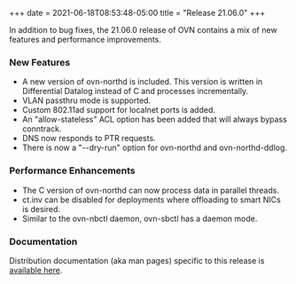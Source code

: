 +++
date = 2021-06-18T08:53:48-05:00
title = "Release 21.06.0"
+++

In addition to bug fixes, the 21.06.0 release of OVN contains a mix of new features and performance improvements.

### New Features
- A new version of ovn-northd is included. This version is written in Differential Datalog instead of C and processes incrementally.
- VLAN passthru mode is supported.
- Custom 802.11ad support for localnet ports is added.
- An "allow-stateless" ACL option has been added that will always bypass conntrack.
- DNS now responds to PTR requests.
- There is now a "--dry-run" option for ovn-northd and ovn-northd-ddlog.

### Performance Enhancements
- The C version of ovn-northd can now process data in parallel threads.
- ct.inv can be disabled for deployments where offloading to smart NICs is desired.
- Similar to the ovn-nbctl daemon, ovn-sbctl has a daemon mode.

### Documentation

Distribution documentation (aka man pages) specific to this release is
[available here](https://www.ovn.org/support/dist-docs-branch-21.06/).
